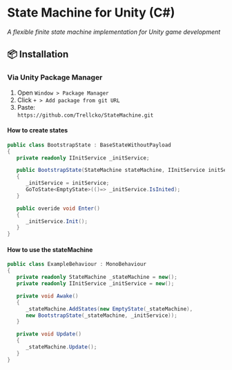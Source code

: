 # State Machine for Unity (C#)

*A flexible finite state machine implementation for Unity game development*

## 📦 Installation

### Via Unity Package Manager
1. Open `Window > Package Manager`
2. Click `+ > Add package from git URL`
3. Paste:  
   `https://github.com/Trellcko/StateMachine.git`

#### How to create states

```csharp
public class BootstrapState : BaseStateWithoutPayload
{
   private readonly IInitService _initService;

   public BootstrapState(StateMachine stateMachine, IInitService initService) : base(stateMachine)
   {
      _initService = initService;
      GoToState<EmptyState>(()=> _initService.IsInited);  
   }

   public overide void Enter()
   {
      _initService.Init();
   }
}
```

#### How to use the stateMachine

```csharp
public class ExampleBehaviour : MonoBehaviour
{
   private readonly StateMachine _stateMachine = new();
   private readonly IInitService _initService = new();

   private void Awake()
   {
      _stateMachine.AddStates(new EmptyState(_stateMachine),
      new BootstrapState(_stateMachine, _initService));
   }

   private void Update()
   {
      _stateMachine.Update();
   }
}
```
